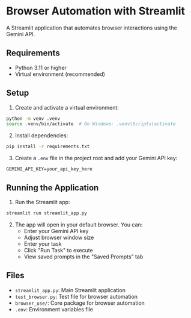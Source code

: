 # Browser Automation with Streamlit

A Streamlit application that automates browser interactions using the Gemini API.

## Requirements
- Python 3.11 or higher
- Virtual environment (recommended)

## Setup

1. Create and activate a virtual environment:
```bash
python -m venv .venv
source .venv/bin/activate  # On Windows: .venv\Scripts\activate
```

2. Install dependencies:
```bash
pip install -r requirements.txt
```

3. Create a `.env` file in the project root and add your Gemini API key:
```
GEMINI_API_KEY=your_api_key_here
```

## Running the Application

1. Run the Streamlit app:
```bash
streamlit run streamlit_app.py
```

2. The app will open in your default browser. You can:
   - Enter your Gemini API key
   - Adjust browser window size
   - Enter your task
   - Click "Run Task" to execute
   - View saved prompts in the "Saved Prompts" tab

## Files
- `streamlit_app.py`: Main Streamlit application
- `test_browser.py`: Test file for browser automation
- `browser_use/`: Core package for browser automation
- `.env`: Environment variables file 